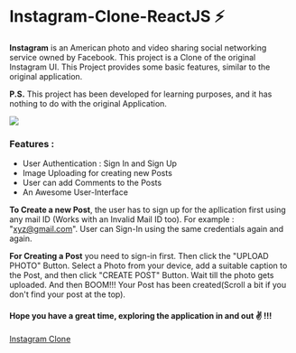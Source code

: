 # Instagram-Clone-ReactJS ⚡

<b>Instagram</b> is an American photo and video sharing social networking service owned by Facebook. This project is a Clone of the original Instagram UI. This Project provides some basic features, similar to the original application.

<b>P.S.</b> This project has been developed for learning purposes, and it has nothing to do with the original Application.

![](https://cdn2.iconfinder.com/data/icons/social-media-2285/512/1_Instagram_colored_svg_1-512.png)

### Features : 
- User Authentication : Sign In and Sign Up
- Image Uploading for creating new Posts
- User can add Comments to the Posts
- An Awesome User-Interface

<b>To Create a new Post</b>, the user has to sign up for the apllication first using any mail ID (Works with an Invalid Mail ID too). For example : "xyz@gmail.com". User can Sign-In using the same credentials again and again.

<b>For Creating a Post</b> you need to sign-in first. Then click the "UPLOAD PHOTO" Button. Select a Photo from your device, add a suitable caption to the Post, and then click "CREATE POST" Button. Wait till the photo gets uploaded. And then BOOM!!! Your Post has been created(Scroll a bit if you don't find your post at the top).

#### Hope you have a great time, exploring the application in and out ✌ !!!

[Instagram Clone]()
